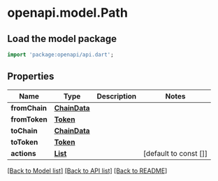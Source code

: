 # openapi.model.Path

## Load the model package
```dart
import 'package:openapi/api.dart';
```

## Properties
Name | Type | Description | Notes
------------ | ------------- | ------------- | -------------
**fromChain** | [**ChainData**](ChainData.md) |  | 
**fromToken** | [**Token**](Token.md) |  | 
**toChain** | [**ChainData**](ChainData.md) |  | 
**toToken** | [**Token**](Token.md) |  | 
**actions** | [**List<PathAction>**](PathAction.md) |  | [default to const []]

[[Back to Model list]](../README.md#documentation-for-models) [[Back to API list]](../README.md#documentation-for-api-endpoints) [[Back to README]](../README.md)


